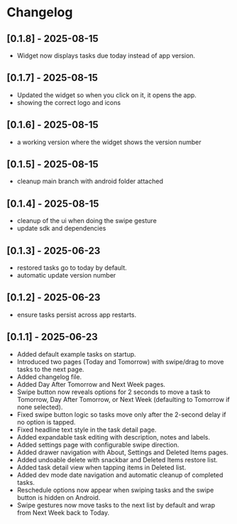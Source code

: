# Changelog

## [0.1.8] - 2025-08-15
- Widget now displays tasks due today instead of app version.

## [0.1.7] - 2025-08-15
- Updated the widget so when you click on it, it opens the app.
- showing the correct logo and icons

## [0.1.6] - 2025-08-15
- a working version where the widget shows the version number

## [0.1.5] - 2025-08-15
- cleanup main branch with android folder attached

## [0.1.4] - 2025-08-15
- cleanup of the ui when doing the swipe gesture
- update sdk and dependencies

## [0.1.3] - 2025-06-23
- restored tasks go to today by default.
- automatic update version number

## [0.1.2] - 2025-06-23
- ensure tasks persist across app restarts.

## [0.1.1] - 2025-06-23
- Added default example tasks on startup.
- Introduced two pages (Today and Tomorrow) with swipe/drag to move tasks to the next page.
- Added changelog file.
- Added Day After Tomorrow and Next Week pages.
- Swipe button now reveals options for 2 seconds to move a task to Tomorrow,
  Day After Tomorrow, or Next Week (defaulting to Tomorrow if none selected).
- Fixed swipe button logic so tasks move only after the 2-second delay if no
  option is tapped.
- Fixed headline text style in the task detail page.
- Added expandable task editing with description, notes and labels.
- Added settings page with configurable swipe direction.
- Added drawer navigation with About, Settings and Deleted Items pages.
- Added undoable delete with snackbar and Deleted Items restore list.
- Added task detail view when tapping items in Deleted list.
- Added dev mode date navigation and automatic cleanup of completed tasks.
- Reschedule options now appear when swiping tasks and the swipe button is hidden on Android.
- Swipe gestures now move tasks to the next list by default and wrap from Next Week back to Today.
